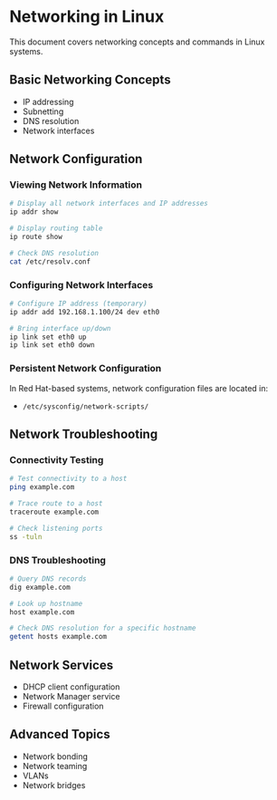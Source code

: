 # Networking in Linux

This document covers networking concepts and commands in Linux systems.

## Basic Networking Concepts

- IP addressing
- Subnetting
- DNS resolution
- Network interfaces

## Network Configuration

### Viewing Network Information

```bash
# Display all network interfaces and IP addresses
ip addr show

# Display routing table
ip route show

# Check DNS resolution
cat /etc/resolv.conf
```

### Configuring Network Interfaces

```bash
# Configure IP address (temporary)
ip addr add 192.168.1.100/24 dev eth0

# Bring interface up/down
ip link set eth0 up
ip link set eth0 down
```

### Persistent Network Configuration

In Red Hat-based systems, network configuration files are located in:
- `/etc/sysconfig/network-scripts/`

## Network Troubleshooting

### Connectivity Testing

```bash
# Test connectivity to a host
ping example.com

# Trace route to a host
traceroute example.com

# Check listening ports
ss -tuln
```

### DNS Troubleshooting

```bash
# Query DNS records
dig example.com

# Look up hostname
host example.com

# Check DNS resolution for a specific hostname
getent hosts example.com
```

## Network Services

- DHCP client configuration
- Network Manager service
- Firewall configuration

## Advanced Topics

- Network bonding
- Network teaming
- VLANs
- Network bridges
